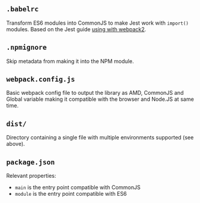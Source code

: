 ## `.babelrc`
Transform ES6 modules into CommonJS to make Jest work with `import()` modules.
Based on the Jest guide [using with webpack2](https://jestjs.io/docs/en/webpack#using-with-webpack-2).

## `.npmignore`
Skip metadata from making it into the NPM module.

## `webpack.config.js`
Basic webpack config file to output the library as AMD, CommonJS and Global variable making it compatible with the browser and Node.JS at same time. 

## `dist/`
Directory containing a single file with multiple environments supported (see above).

## `package.json`
Relevant properties:
 - `main` is the entry point compatible with CommonJS
 - `module` is the entry point compatible with ES6
